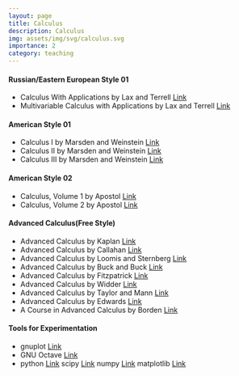```yaml
---
layout: page
title: Calculus
description: Calculus
img: assets/img/svg/calculus.svg
importance: 2
category: teaching
---
```


#### Russian/Eastern European Style 01

- Calculus With Applications by Lax and Terrell [Link](https://link.springer.com/book/10.1007/978-1-4614-7946-8)
- Multivariable Calculus with Applications by Lax and Terrell [Link](https://link.springer.com/book/10.1007/978-3-319-74073-7)

#### American Style 01

- Calculus I by Marsden and Weinstein [Link](https://link.springer.com/book/10.1007/978-1-4612-5024-1)
- Calculus II by Marsden and Weinstein [Link](https://link.springer.com/book/10.1007/978-1-4612-5026-5)
- Calculus III by Marsden and Weinstein [Link](https://link.springer.com/book/10.1007/978-1-4612-5028-9)

#### American Style 02

- Calculus, Volume 1 by Apostol [Link](https://www.wiley.com/en-us/Calculus%2C+Volume+1%2C+2nd+Edition-p-9781119496731)
- Calculus, Volume 2 by Apostol [Link](https://www.wiley.com/en-us/Calculus%2C+Volume+2%2C+2nd+Edition-p-9781119496762)

#### Advanced Calculus(Free Style)

- Advanced Calculus by Kaplan [Link](https://www.pearson.com/en-us/subject-catalog/p/advanced-calculus/P200000006221/9780201799378?tab=table-of-contents)
- Advanced Calculus by Callahan [Link](https://link.springer.com/book/10.1007/978-1-4419-7332-0)  
- Advanced Calculus by Loomis and Sternberg [Link](https://www.worldscientific.com/worldscibooks/10.1142/9095#t=aboutBook)
- Advanced Calculus by Buck and Buck [Link](https://www.google.de/books/edition/Advanced_Calculus/7cYQAAAAQBAJ?hl=en&gbpv=1&dq=advanced+calculus+buck&printsec=frontcover) 
- Advanced Calculus by Fitzpatrick [Link](https://bookstore.ams.org/view?ProductCode=AMSTEXT/5)
- Advanced Calculus by Widder [Link](https://store.doverpublications.com/0486661032.html)
- Advanced Calculus by Taylor and Mann [Link](https://www.wiley.com/en-us/Advanced+Calculus%2C+3rd+Edition-p-9780471025665)
- Advanced Calculus by Edwards [Link](https://link.springer.com/book/10.1007/978-0-8176-8412-9)
- A Course in Advanced Calculus by Borden [Link](https://store.doverpublications.com/0486150380.html)

#### Tools for Experimentation

- gnuplot [Link](http://www.gnuplot.info/)
- GNU Octave  [Link](https://octave.org/)
- python [Link](https://www.python.org/) scipy [Link](https://scipy.org/) numpy [Link](https://numpy.org/) matplotlib [Link](https://matplotlib.org/)
